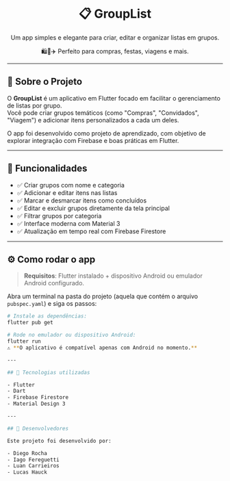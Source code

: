 <h1 align="center">📋 GroupList</h1>
<p align="center">
  Um app simples e elegante para criar, editar e organizar listas em grupos.
</p>

<p align="center">
  🛍️🎉✈️ Perfeito para compras, festas, viagens e mais.
</p>

---

## 📱 Sobre o Projeto

O **GroupList** é um aplicativo em Flutter focado em facilitar o gerenciamento de listas por grupo.  
Você pode criar grupos temáticos (como "Compras", "Convidados", "Viagem") e adicionar itens personalizados a cada um deles.

O app foi desenvolvido como projeto de aprendizado, com objetivo de explorar integração com Firebase e boas práticas em Flutter.

---

## 🚀 Funcionalidades

- ✅ Criar grupos com nome e categoria  
- ✅ Adicionar e editar itens nas listas  
- ✅ Marcar e desmarcar itens como concluídos  
- ✅ Editar e excluir grupos diretamente da tela principal  
- ✅ Filtrar grupos por categoria  
- ✅ Interface moderna com Material 3  
- ✅ Atualização em tempo real com Firebase Firestore  

---

## ⚙️ Como rodar o app

> **Requisitos**: Flutter instalado + dispositivo Android ou emulador Android configurado.

Abra um terminal na pasta do projeto (aquela que contém o arquivo `pubspec.yaml`) e siga os passos:

```bash
# Instale as dependências:
flutter pub get

# Rode no emulador ou dispositivo Android:
flutter run
⚠️ **O aplicativo é compatível apenas com Android no momento.**

---

## 🧪 Tecnologias utilizadas

- Flutter  
- Dart  
- Firebase Firestore  
- Material Design 3  

---

## 👥 Desenvolvedores

Este projeto foi desenvolvido por:

- Diego Rocha  
- Iago Fereguetti  
- Luan Carrieiros  
- Lucas Hauck  
